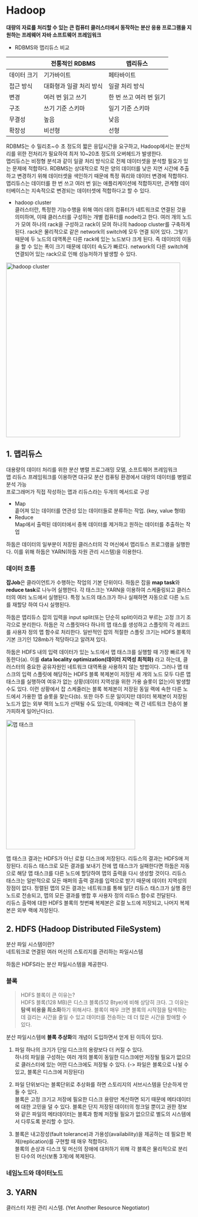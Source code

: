 # Hadoop
**대량의 자료를 처리할 수 있는 큰 컴퓨터 클러스터에서 동작하는 분산 응용 프로그램을 지원하는 프레웨어 자바 소프트웨어 프레임워크**

- RDBMS와 맵리듀스 비교

||전통적인 RDBMS|맵리듀스|
|------|---|---|
|데이터 크기|기가바이트|페타바이트|
|접근 방식|대화형과 일괄 처리 방식|일괄 처리 방식|
|변경|여러 번 읽고 쓰기|한 번 쓰고 여러 번 읽기|
|구조|쓰기 기준 스키마|일기 기준 스키마|
|무결성|높음|낮음|
|확장성|비선형|선형|

RDBMS는 수 밀리초~수 초 정도의 짧은 응답시간을 요구하고, Hadoop에서는 분산처리를 위한 전처리가 필요하여 최저 10~20초 정도의 오버헤드가 발생한다.  
맵리듀스는 비정형 분석과 같이 일괄 처리 방식으로 전체 데이터셋을 분석할 필요가 있는 문제에 적합하다. RDBMS는 상대적으로 작은 양의 데이터를 낮은 지연 시간에 추출하고 변경하기 위해 데이터셋을 색인하기 때문에 특정 쿼리와 데이터 변경에 적합하다. 맵리듀스는 데이터를 한 번 쓰고 여러 번 읽는 애플리케이션에 적합하지만, 관계형 데이터베이스는 지속적으로 변경되는 데이터셋에 적합하다고 할 수 있다.  

- hadoop cluster  
클러스터란, 특정한 기능수행을 위해 여러 대의 컴퓨터가 네트워크로 연결된 것을 의미하며, 이때 클러스터를 구성하는 개별 컴퓨터를 node라고 한다.
여러 개의 노드가 모여 하나의 rack을 구성하고 rack이 모여 하나의 hadoop cluster를 구축하게 된다.
rack은 물리적으로 같은 network의 switch에 모두 연결 되어 있다. 그렇기 때문에 두 노드의 대역폭은 다른 rack에 있는 노드보다 크게 된다. 즉 데이터의 이동을 할 수 있는 폭이 크기 때문에 데이터 속도가 빠르다. network의 다른 switch에 연결되어 있는 rack으로 인해 성능저하가 발생할 수 있다.
<img width="472" alt="hadoop cluster" src="https://user-images.githubusercontent.com/55703132/110307981-e26e2c00-8042-11eb-9134-5f345a3caa68.png">

## 1. 맵리듀스
대용량의 데이터 처리를 위한 분산 병렬 프로그래밍 모델, 소프트웨어 프레임워크  
맵 리듀스 프레임워크를 이용하면 대규모 분산 컴퓨팅 환경에서 대량의 데이터를 병렬로 분석 가능  
프로그래머가 직접 작성하는 맵과 리듀스라는 두개의 메서드로 구성  

- Map  
흩어져 있는 데이터를 연관성 있는 데이터들로 분류하는 작업. (key, value 형태)
- Reduce  
Map에서 출력된 데이터에서 중복 데이터를 제거하고 원하는 데이터를 추출하는 작업

하둡은 데이터의 일부분이 저장된 클러스터의 각 머신에서 맵리듀스 프로그램을 실행한다. 이를 위해 하둡은 YARN(하둡 자원 관리 시스템)을 이용한다.

### 데이터 흐름
**잡Job**은 클라이언트가 수행하는 작업의 기본 단위이다. 하둡은 잡을 **map task**와 **reduce task**로 나누어 실행한다. 각 태스크는 YARN을 이용하여 스케줄링되고 클러스터의 여러 노드에서 실행된다. 특정 노드의 태스크가 하나 실패하면 자동으로 다른 노드를 재할당 하여 다시 실행된다.  

하둡은 맵리듀스 잡의 입력을 input split(또는 단순히 split)이라고 부르는 고정 크기 조각으로 분리한다. 하둡은 각 스플릿마다 하나의 맵 태스를 생성하고 스플릿의 각 레코드를 사용자 정의 맵 함수로 처리한다. 일반적인 잡의 적절한 스플릿 크기는 HDFS 블록의 기본 크기인 128mb가 적당하다고 알려져 있다.  

하둡은 HDFS 내의 입력 데이터가 있는 노드에서 맵 태스크를 실행할 때 가장 빠르게 작동한다(a). 이를 **data locality optimization(데이터 지역성 최적화)** 라고 하는데, 클러스터의 중요한 공유자원인 네트워크 대역폭을 사용하지 않는 방법이다. 그러나 맵 태스크의 입력 스플릿에 해당하는 HDFS 블록 복제본이 저장된 세 개의 노드 모두 다른 맵 태스크를 실행하여 여유가 없는 상황(데이터 지역성을 위한 가용 슬롯이 없는)이 발생할 수도 있다. 이런 상황에서 잡 스케줄러는 블록 복제본이 저장된 동일 랙에 속한 다른 노드에서 가용한 맵 슬롯을 찾는다(b). 또한 아주 드문 일이지만 데이터 복제본이 저장된 노드가 없는 외부 랙의 노드가 선택될 수도 있는데, 이때에는 랙 간 네트워크 전송이 불가피하게 일어난다(c).

<img width="350" alt="맵 태스크" src="https://user-images.githubusercontent.com/55703132/110323875-90d09c00-8058-11eb-8c5f-2a25bdaa6fad.png">

맵 태스크 결과는 HDFS가 아닌 로컬 디스크에 저장된다. 리듀스의 결과는 HDFS애 저장된다.
리듀스 태스크로 모든 결과를 보내기 전에 맵 태스크가 실패한다면 하둡은 자동으로 해당 맵 태스크를 다른 노드에 할당하여 맵의 출력을 다시 생성할 것이다. 리듀스 태스크는 일반적으로 모든 매퍼의 출력 결과를 입력으로 받기 때문에 데이터 지역성의 장점이 없다. 정렬된 맵의 모든 결과는 네트워크를 통해 일단 리듀스 태스크가 실행 중인 노드로 전송되고, 맵의 모든 결과를 병합 후 사용자 정의 리듀스 함수로 전달된다.  
리듀스 출력에 대한 HDFS 블록의 첫번째 복제본은 로컬 노드에 저장되고, 나머지 복제본은 외부 랙에 저장된다.

## 2. HDFS (Hadoop Distributed FileSystem)
분산 파일 시스템이란?  
네트워크로 연결된 여러 머신의 스토리지를 관리하는 파일시스템

하둡은 HDFS라는 분산 파일시스템을 제공한다.

### 블록  
> HDFS 블록이 큰 이유는?  
> HDFS 블록(128 MB)은 디스크 블록(512 Btye)에 비해 상당히 크다. 그 이유는 **탐색 비용을 최소화**하기 위해서다. 블록이 매우 크면 블록의 시작점을 탐색하는 데 걸리는 시간을 줄일 수 있고 데이터를 전송하는 데 더 많은 시간을 할애할 수 있다.

분산 파일시스템에 **블록 추상화**의 개념이 도입하면서 얻게 된 이득이 있다.
1. 파일 하나의 크기가 단일 디스크의 용량보다 더 커질 수 있다.  
하나의 파일을 구성하는 여러 개의 블록이 동일한 디스크에만 저장될 필요가 없으므로 클러스터에 있는 어떤 디스크에도 저장될 수 있다. (-> 파일은 블록으로 나뉠 수 있고, 블록은 디스크에 저장된다)

2. 파일 단위보다는 블록단위로 추상화를 하면 스토리지의 서브시스템을 단순하게 만들 수 있다.  
블록은 고정 크기고 저장에 필요한 디스크 용량만 계산하면 되기 때문에 메타데이터에 대한 고민을 덜 수 있다. 블록은 단지 저장된 데이터의 청크일 뿐이고 권한 정보와 같은 파일의 메타데이터는 블록과 함께 저장될 필요가 없으므로 별도의 시스템에서 다루도록 분리할 수 있다.

3. 블록은 내고장성(fault tolerance)과 가용성(availability)을 제공하는 데 필요한 복제(replication)를 구현할 때 매우 적합하다.  
블록의 손상과 디스크 및 머신의 장애에 대처하기 위해 각 블록은 물리적으로 분리된 다수의 머신(보통 3개)에 복제된다.

### 네임노드와 데이터노드


## 3. YARN
클러스터 자원 관리 시스템. (Yet Another Resource Negotiator)
